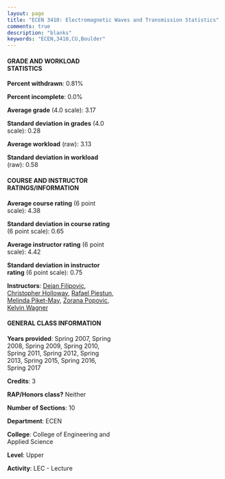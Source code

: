 ```yaml
---
layout: page
title: "ECEN 3410: Electromagnetic Waves and Transmission Statistics"
comments: true
description: "blanks"
keywords: "ECEN,3410,CU,Boulder"
---
```

<head>
<script src="https://ajax.googleapis.com/ajax/libs/jquery/2.1.3/jquery.min.js"></script>
<script src="https://dl.dropboxusercontent.com/s/pc42nxpaw1ea4o9/highcharts.js?dl=0"></script>
<!-- <script src="../assets/js/highcharts.js"></script> -->
<style type="text/css">@font-face {
	font-family: "Bebas Neue";
	src: url(https://www.filehosting.org/file/details/544349/BebasNeue Regular.otf) format("opentype");
	}
	h1.Bebas { 
		font-family: "Bebas Neue", Verdana, Tahoma;
	}
</style>
</head>
<body>
	<div id="container" style="float: right; width: 45%; height: 88%; margin-left: 2.5%; margin-right: 2.5%;"></div>
	<script language="JavaScript">
		$(document).ready(function() {
		var chart = {type: 'column'};
		var title = {text: 'Grade Distribution'};
		var xAxis = {categories: ['A','B','C','D','F'],crosshair: true};
		var yAxis = {min: 0,title: {text: 'Percentage'}};
		var tooltip = {headerFormat: '<center><b><span style="font-size:20px">{point.key}</span></b></center>',
		               pointFormat: '<td style="padding:0"><b>{point.y:.1f}%</b></td>',
		               footerFormat: '</table>',shared: true,useHTML: true};
		var plotOptions = {column: {pointPadding: 0.0,borderWidth: 0}};  
		var credits = {enabled: false};var series= [{name: 'Percent',data: [43.09,37.99,16.04,1.5,1.38,]}];
		var json = {};
		json.chart = chart;
		json.title = title;
		json.tooltip = tooltip;
		json.xAxis = xAxis;
		json.yAxis = yAxis;  
		json.series = series;
		json.plotOptions = plotOptions;  
		json.credits = credits;
		$('#container').highcharts(json);
	});
	</script>
</body>
			   
#### GRADE AND WORKLOAD STATISTICS

**Percent withdrawn**: 0.81%

**Percent incomplete**: 0.0%

**Average grade** (4.0 scale): 3.17

**Standard deviation in grades** (4.0 scale): 0.28

**Average workload** (raw): 3.13

**Standard deviation in workload** (raw): 0.58

#### COURSE AND INSTRUCTOR RATINGS/INFORMATION

**Average course rating** (6 point scale): 4.38

**Standard deviation in course rating** (6 point scale): 0.65

**Average instructor rating** (6 point scale): 4.42

**Standard deviation in instructor rating** (6 point scale): 0.75

**Instructors**: <a href='../../instructors/Dejan_Filipovic'>Dejan Filipovic</a>, <a href='../../instructors/Christopher_Holloway'>Christopher Holloway</a>, <a href='../../instructors/Rafael_Piestun'>Rafael Piestun</a>, <a href='../../instructors/Melinda_Piket-May'>Melinda Piket-May</a>, <a href='../../instructors/Zorana_Popovic'>Zorana Popovic</a>, <a href='../../instructors/Kelvin_Wagner'>Kelvin Wagner</a>

#### GENERAL CLASS INFORMATION

**Years provided**: Spring 2007, Spring 2008, Spring 2009, Spring 2010, Spring 2011, Spring 2012, Spring 2013, Spring 2015, Spring 2016, Spring 2017

**Credits**: 3

**RAP/Honors class?** Neither

**Number of Sections**: 10

**Department**: ECEN

**College**: College of Engineering and Applied Science

**Level**: Upper

**Activity**: LEC - Lecture
